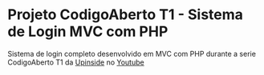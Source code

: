 # Projeto CodigoAberto T1 - Sistema de Login MVC com PHP

Sistema de login completo desenvolvido em MVC com PHP durante a serie CodigoAberto T1 da [Upinside](https://upinside.com.br) no [Youtube](https://.youtube.com/playlist?list=PLi_gvjv-JgXpyYOJA-8TDQ0BLLugiX4jO)



